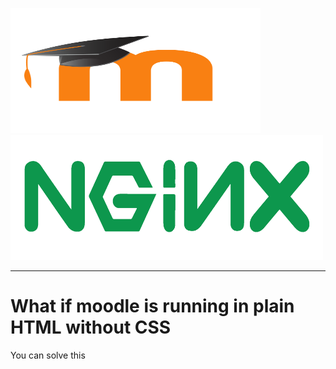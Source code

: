 <img src="/images/moodlelogo.png" width="400" height="200"/> <img src="/images/NGINX.png" height="200" width="500"/>
***
# What if moodle is running in plain HTML without CSS

You can solve this

